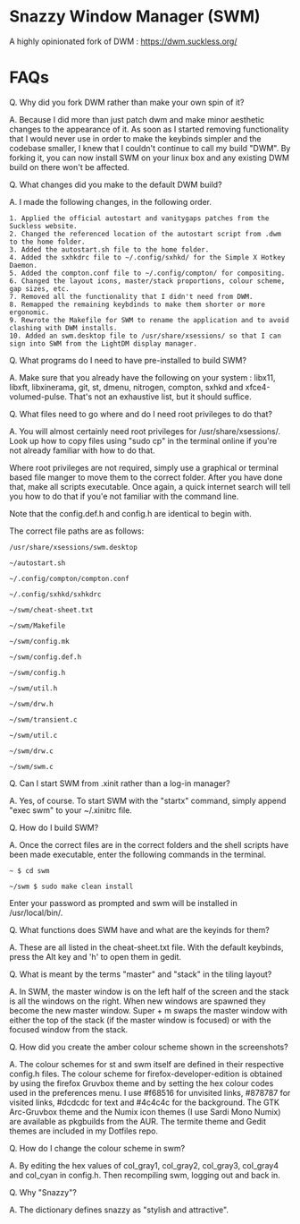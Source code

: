 # Snazzy Window Manager (SWM)

A highly opinionated fork of DWM : https://dwm.suckless.org/

# FAQs

Q. Why did you fork DWM rather than make your own spin of it?

A. Because I did more than just patch dwm and make minor aesthetic changes to the appearance of it. As soon as I started removing functionality that I would never use in order to make the keybinds simpler and the codebase smaller, I knew that I couldn't continue to call my build "DWM". By forking it, you can now install SWM on your linux box and any existing DWM build on there won't be affected.

Q. What changes did you make to the default DWM build?

A. I made the following changes, in the following order.

	1. Applied the official autostart and vanitygaps patches from the Suckless website.
	2. Changed the referenced location of the autostart script from .dwm to the home folder.
	3. Added the autostart.sh file to the home folder.
	4. Added the sxhkdrc file to ~/.config/sxhkd/ for the Simple X Hotkey Daemon.
	5. Added the compton.conf file to ~/.config/compton/ for compositing.
	6. Changed the layout icons, master/stack proportions, colour scheme, gap sizes, etc.
	7. Removed all the functionality that I didn't need from DWM.
	8. Remapped the remaining keybdinds to make them shorter or more ergonomic.
	9. Rewrote the Makefile for SWM to rename the application and to avoid clashing with DWM installs.
	10. Added an swm.desktop file to /usr/share/xsessions/ so that I can sign into SWM from the LightDM display manager.

Q. What programs do I need to have pre-installed to build SWM?

A. Make sure that you already have the following on your system : libx11, libxft, libxinerama, git, st, dmenu, nitrogen, compton, sxhkd and xfce4-volumed-pulse. That's not an exhaustive list, but it should suffice.

Q. What files need to go where and do I need root privileges to do that?

A. You will almost certainly need root privileges for /usr/share/xsessions/. Look up how to copy files using "sudo cp" in the terminal online if you're not already familiar with how to do that.

Where root privileges are not required, simply use a graphical or terminal based file manger to move them to the correct folder. After you have done that, make all scripts executable. Once again, a quick internet search will tell you how to do that if you'e not familiar with the command line.

Note that the config.def.h and config.h are identical to begin with.

The correct file paths are as follows:

	/usr/share/xsessions/swm.desktop

	~/autostart.sh

	~/.config/compton/compton.conf

	~/.config/sxhkd/sxhkdrc

	~/swm/cheat-sheet.txt

	~/swm/Makefile

	~/swm/config.mk

	~/swm/config.def.h

	~/swm/config.h

	~/swm/util.h

	~/swm/drw.h

	~/swm/transient.c

	~/swm/util.c

	~/swm/drw.c

	~/swm/swm.c
	
Q. Can I start SWM from .xinit rather than a log-in manager?

A. Yes, of course. To start SWM with the "startx" command, simply append "exec swm" to your ~/.xinitrc file.

Q. How do I build SWM?

A. Once the correct files are in the correct folders and the shell scripts have been made executable, enter the following commands in the terminal.

	~ $ cd swm

	~/swm $ sudo make clean install

Enter your password as prompted and swm will be installed in /usr/local/bin/.

Q. What functions does SWM have and what are the keyinds for them?

A. These are all listed in the cheat-sheet.txt file. With the default keybinds, press the Alt key and 'h' to open them in gedit.

Q. What is meant by the terms "master" and "stack" in the tiling layout?

A. In SWM, the master window is on the left half of the screen and the stack is all the windows on the right. When new windows are spawned they become the new master window. Super + m swaps the master window with either the top of the stack (if the master window is focused) or with the focused window from the stack.

Q. How did you create the amber colour scheme shown in the screenshots?

A. The colour schemes for st and swm itself are defined in their respective config.h files. The colour scheme for firefox-developer-edition is obtained by using the firefox Gruvbox theme and by setting the hex colour codes used in the preferences menu. I use #f68516 for unvisited links, #878787 for visited links, #dcdcdc for text and #4c4c4c for the background. The GTK Arc-Gruvbox theme and the Numix icon themes (I use Sardi Mono Numix) are available as pkgbuilds from the AUR. The termite theme and Gedit themes are included in my Dotfiles repo.

Q. How do I change the colour scheme in swm?

A. By editing the hex values of col_gray1, col_gray2, col_gray3, col_gray4 and col_cyan in config.h. Then recompiling swm, logging out and back in.

Q. Why "Snazzy"?

A. The dictionary defines snazzy as "stylish and attractive".
